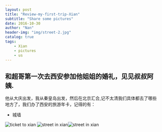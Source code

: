 ```yaml
---
layout: post
title: "Review-my-first-trip-Xian"
subtitle: "Share some pictures"
date: 2016-10-30
author: "Nan"
header-img: "img/street-2.jpg"
catalog: true
tags:
    - Xian
    - pictures
    - us
---
```


## 和超哥第一次去西安参加他姐姐的婚礼，见见叔叔阿姨.

他从大庆出发，我从秦皇岛出发，然后在北京汇合,记不太清我们具体都去了哪些地方了，我们办了西安的旅游年卡，记得的有：
- 城墙
<div class="container-fluid">
    <div class="row">
        <img src="https://rawgithub.com/mushroommie/images/master/Xian/ticket.jpg" class="img-responsive" alt="ticket to xian">
        <img src="https://rawgithub.com/mushroommie/images/master/Xian/street-1.jpg" class="img-responsive" alt="street in xian"><img src="https://rawgithub.com/mushroommie/images/master/Xian/street-3.jpg" class="img-responsive" alt="street in xian">
    </div>
</div>





